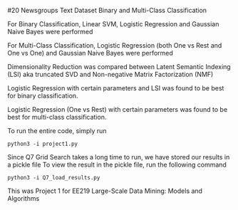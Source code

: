 #20 Newsgroups Text Dataset Binary and Multi-Class Classification

For Binary Classification, Linear SVM, Logistic Regression and Gaussian Naive Bayes were performed

For Multi-Class Classification, Logistic Regression (both One vs Rest and One vs One) and Gaussian Naive Bayes were performed

Dimensionality Reduction was compared between Latent Semantic Indexing (LSI) aka truncated SVD and Non-negative Matrix Factorization (NMF)

Logistic Regression with certain parameters and LSI was found to be best for binary classification.

Logistic Regression (One vs Rest) with certain parameters was found to be best for multi-class classification.

To run the entire code, simply run 
```
python3 -i project1.py
```

Since Q7 Grid Search takes a long time to run, 
we have stored our results in a pickle file
To view the result in the pickle file, run the following command
```
python3 -i Q7_load_results.py
```

This was Project 1 for EE219 Large-Scale Data Mining: Models and Algorithms
